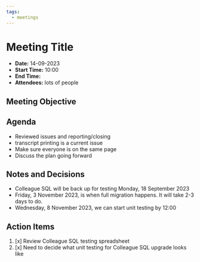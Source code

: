 ```yaml
---
tags:
  - meetings
---
```

# Meeting Title
- **Date:** 14-09-2023
- **Start Time:** 10:00
- **End Time:**
- **Attendees:** lots of people

## Meeting Objective


## Agenda
- Reviewed issues and reporting/closing 
- transcript printing is a current issue
- Make sure everyone is on the same page
- Discuss the plan going forward

## Notes and Decisions
- Colleague SQL will be back up for testing Monday, 18 September 2023
- Friday, 3 November 2023, is when full migration happens. It will take 2-3 days to do.
- Wednesday, 8 November 2023, we can start unit testing by 12:00

## Action Items
1. [x] Review Colleague SQL testing spreadsheet
2. [x] Need to decide what unit testing for Colleague SQL upgrade looks like